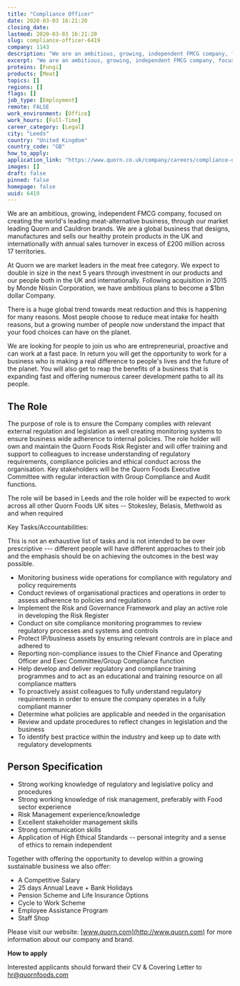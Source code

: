 ```yaml
---
title: "Compliance Officer"
date: 2020-03-03 16:21:20
closing_date: 
lastmod: 2020-03-03 16:21:20
slug: compliance-officer-6419
company: 1143
description: "We are an ambitious, growing, independent FMCG company, focused on creating the world’s leading meat-alternative business, through our market leading Quorn and Cauldron brands. We are a global business that designs, manufactures and sells our healthy protein products in the UK and internationally with annual sales turnover in excess of £200 million across 17 territories."
excerpt: "We are an ambitious, growing, independent FMCG company, focused on creating the world’s leading meat-alternative business, through our market leading Quorn and Cauldron brands. We are a global business that designs, manufactures and sells our healthy protein products in the UK and internationally with annual sales turnover in excess of £200 million across 17 territories."
proteins: [Fungi]
products: [Meat]
topics: []
regions: []
flags: []
job_type: [Employment]
remote: FALSE
work_environment: [Office]
work_hours: [Full-Time]
career_category: [Legal]
city: "Leeds"
country: "United Kingdom"
country_code: "GB"
how_to_apply: 
application_link: "https://www.quorn.co.uk/company/careers/compliance-officer"
images: []
draft: false
pinned: false
homepage: false
uuid: 6419
---
```

We are an ambitious, growing, independent FMCG company, focused on
creating the world's leading meat-alternative business, through our
market leading Quorn and Cauldron brands. We are a global business that
designs, manufactures and sells our healthy protein products in the UK
and internationally with annual sales turnover in excess of £200 million
across 17 territories.

At Quorn we are market leaders in the meat free category. We expect to
double in size in the next 5 years through investment in our products
and our people both in the UK and internationally. Following acquisition
in 2015 by Monde Nissin Corporation, we have ambitious plans to become a
\$1bn dollar Company.

There is a huge global trend towards meat reduction and this is
happening for many reasons. Most people choose to reduce meat intake for
health reasons, but a growing number of people now understand the impact
that your food choices can have on the planet.

We are looking for people to join us who are entrepreneurial, proactive
and can work at a fast pace. In return you will get the opportunity to
work for a business who is making a real difference to people's lives
and the future of the planet. You will also get to reap the benefits of
a business that is expanding fast and offering numerous career
development paths to all its people.

## The Role

The purpose of role is to ensure the Company complies with relevant
external regulation and legislation as well creating monitoring systems
to ensure business wide adherence to internal policies. The role holder
will own and maintain the Quorn Foods Risk Register and will offer
training and support to colleagues to increase understanding of
regulatory requirements, compliance policies and ethical conduct across
the organisation. Key stakeholders will be the Quorn Foods Executive
Committee with regular interaction with Group Compliance and Audit
functions.

The role will be based in Leeds and the role holder will be expected to
work across all other Quorn Foods UK sites -- Stokesley, Belasis,
Methwold as and when required

Key Tasks/Accountabilities:

This is not an exhaustive list of tasks and is not intended to be over
prescriptive --- different people will have different approaches to
their job and the emphasis should be on achieving the outcomes in the
best way possible.

-   Monitoring business wide operations for compliance with regulatory
    and policy requirements
-   Conduct reviews of organisational practices and operations in order
    to assess adherence to policies and regulations
-   Implement the Risk and Governance Framework and play an active role
    in developing the Risk Register
-   Conduct on site compliance monitoring programmes to review
    regulatory processes and systems and controls
-   Protect IP/business assets by ensuring relevant controls are in
    place and adhered to
-   Reporting non-compliance issues to the Chief Finance and Operating
    Officer and Exec Committee/Group Compliance function
-   Help develop and deliver regulatory and compliance training
    programmes and to act as an educational and training resource on all
    compliance matters
-   To proactively assist colleagues to fully understand regulatory
    requirements in order to ensure the company operates in a fully
    compliant manner
-   Determine what policies are applicable and needed in the
    organisation
-   Review and update procedures to reflect changes in legislation and
    the business
-   To identify best practice within the industry and keep up to date
    with regulatory developments

## Person Specification

-   Strong working knowledge of regulatory and legislative policy and
    procedures
-   Strong working knowledge of risk management, preferably with Food
    sector experience
-   Risk Management experience/knowledge
-   Excellent stakeholder management skills
-   Strong communication skills
-   Application of High Ethical Standards -- personal integrity and a
    sense of ethics to remain independent

Together with offering the opportunity to develop within a growing
sustainable business we also offer:

-   A Competitive Salary
-   25 days Annual Leave + Bank Holidays
-   Pension Scheme and Life Insurance Options
-   Cycle to Work Scheme
-   Employee Assistance Program
-   Staff Shop

Please visit our website: [www.quorn.com](http://www.quorn.com) for more
information about our company and brand.


**How to apply**


Interested applicants should forward their CV & Covering Letter to
<hr@quornfoods.com>
